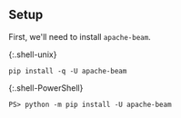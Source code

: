 <!--
Licensed under the Apache License, Version 2.0 (the "License");
you may not use this file except in compliance with the License.
You may obtain a copy of the License at

http://www.apache.org/licenses/LICENSE-2.0

Unless required by applicable law or agreed to in writing, software
distributed under the License is distributed on an "AS IS" BASIS,
WITHOUT WARRANTIES OR CONDITIONS OF ANY KIND, either express or implied.
See the License for the specific language governing permissions and
limitations under the License.
-->

## Setup

First, we'll need to install `apache-beam`.

{:.shell-unix}
```
pip install -q -U apache-beam
```

{:.shell-PowerShell}
```
PS> python -m pip install -U apache-beam
```
